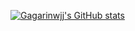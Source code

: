 <!--
**Gagarinwjj/gagarinwjj** is a ✨ _special_ ✨ repository because its `README.md` (this file) appears on your GitHub profile.

Here are some ideas to get you started:

- 🔭 I’m currently working on ...
- 🌱 I’m currently learning ...
- 👯 I’m looking to collaborate on ...
- 🤔 I’m looking for help with ...
- 💬 Ask me about ...
- 📫 How to reach me: ...
- 😄 Pronouns: ...
- ⚡ Fun fact: ...
-->
[![Gagarinwjj's GitHub stats](https://github-readme-stats.vercel.app/api?username=gagarinwjj&hide=issues,contribs&show_icons=true&bg_color=135,ff00ff,0000dd)](http://gagarinwjj.github.io)
